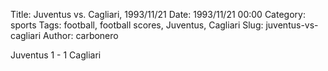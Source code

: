 Title: Juventus vs. Cagliari, 1993/11/21
Date: 1993/11/21 00:00
Category: sports
Tags: football, football scores, Juventus, Cagliari
Slug: juventus-vs-cagliari
Author: carbonero


Juventus 1 - 1 Cagliari
